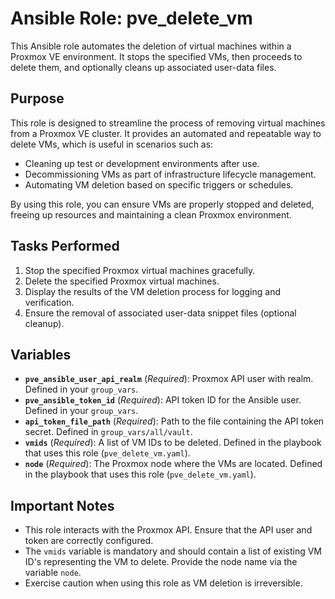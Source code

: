 # Ansible Role: pve_delete_vm

This Ansible role automates the deletion of virtual machines within a Proxmox VE environment. It stops the specified VMs, then proceeds to delete them, and optionally cleans up associated user-data files.

## Purpose

This role is designed to streamline the process of removing virtual machines from a Proxmox VE cluster. It provides an automated and repeatable way to delete VMs, which is useful in scenarios such as:

*   Cleaning up test or development environments after use.
*   Decommissioning VMs as part of infrastructure lifecycle management.
*   Automating VM deletion based on specific triggers or schedules.

By using this role, you can ensure VMs are properly stopped and deleted, freeing up resources and maintaining a clean Proxmox environment.

## Tasks Performed

1.  Stop the specified Proxmox virtual machines gracefully.
2.  Delete the specified Proxmox virtual machines.
3.  Display the results of the VM deletion process for logging and verification.
4.  Ensure the removal of associated user-data snippet files (optional cleanup).

## Variables

*   **`pve_ansible_user_api_realm`** (*Required*): Proxmox API user with realm. Defined in your `group_vars`.
*   **`pve_ansible_token_id`** (*Required*): API token ID for the Ansible user. Defined in your `group_vars`.
*   **`api_token_file_path`** (*Required*): Path to the file containing the API token secret. Defined in `group_vars/all/vault`.
*   **`vmids`** (*Required*): A list of VM IDs to be deleted.  Defined in the playbook that uses this role (`pve_delete_vm.yaml`).
*   **`node`** (*Required*): The Proxmox node where the VMs are located. Defined in the playbook that uses this role (`pve_delete_vm.yaml`).

## Important Notes

*   This role interacts with the Proxmox API. Ensure that the API user and token are correctly configured.
*   The `vmids` variable is mandatory and should contain a list of existing VM ID's representing the VM to delete. Provide the node name via the variable `node`.
*   Exercise caution when using this role as VM deletion is irreversible.

